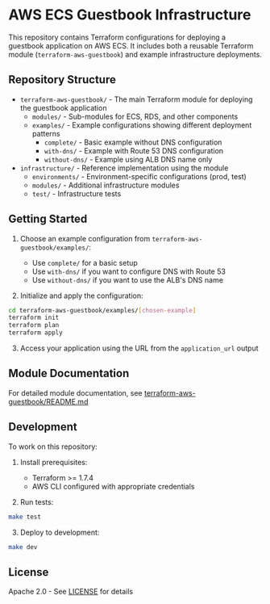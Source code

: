 # AWS ECS Guestbook Infrastructure

This repository contains Terraform configurations for deploying a guestbook application on AWS ECS. It includes both a reusable Terraform module (`terraform-aws-guestbook`) and example infrastructure deployments.

## Repository Structure

- `terraform-aws-guestbook/` - The main Terraform module for deploying the guestbook application
  - `modules/` - Sub-modules for ECS, RDS, and other components
  - `examples/` - Example configurations showing different deployment patterns
    - `complete/` - Basic example without DNS configuration
    - `with-dns/` - Example with Route 53 DNS configuration
    - `without-dns/` - Example using ALB DNS name only
- `infrastructure/` - Reference implementation using the module
  - `environments/` - Environment-specific configurations (prod, test)
  - `modules/` - Additional infrastructure modules
  - `test/` - Infrastructure tests

## Getting Started

1. Choose an example configuration from `terraform-aws-guestbook/examples/`:
   - Use `complete/` for a basic setup
   - Use `with-dns/` if you want to configure DNS with Route 53
   - Use `without-dns/` if you want to use the ALB's DNS name

2. Initialize and apply the configuration:
```bash
cd terraform-aws-guestbook/examples/[chosen-example]
terraform init
terraform plan
terraform apply
```

3. Access your application using the URL from the `application_url` output

## Module Documentation

For detailed module documentation, see [terraform-aws-guestbook/README.md](terraform-aws-guestbook/README.md)

## Development

To work on this repository:

1. Install prerequisites:
   - Terraform >= 1.7.4
   - AWS CLI configured with appropriate credentials

2. Run tests:
```bash
make test
```

3. Deploy to development:
```bash
make dev
```

## License

Apache 2.0 - See [LICENSE](terraform-aws-guestbook/LICENSE) for details